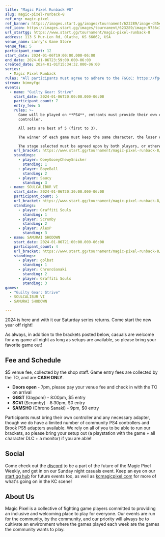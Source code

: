 ```yaml
---
title: "Magic Pixel Runback #8"
slug: magic-pixel-runback-8
ref_org: magic-pixel
ref_banner: https://images.start.gg/images/tournament/623289/image-d45e144f9ab3489b84c560bbc7838577.png?ehk=9Y1i5MiEIuuchtYVGdjSwlEtcTu1fJYtn%2BySuA61h5w%3D&ehkOptimized=gUuB1Kw6yZI1MpQQOHpatC8mdM9k%2BemgKJ87IL%2Boc%2Fg%3D
ref_icon: https://images.start.gg/images/tournament/623289/image-9756c38f4cf53ad11afcc0580d3a1b3e.png?ehk=StgA9vUPzu9gOfVnC%2F%2F359JZ9hyPoADPm0DLMRy9Tbo%3D&ehkOptimized=pFc5vw3K1QJv4sdSQpl1Lpi0vx09u50gjbZ1dgjGseg%3D
url_startgg: https://www.start.gg/tournament/magic-pixel-runback-8
address: 113 S Mur-Len Rd, Olathe, KS 66062, USA
venue_name: Larry's Game Store
venue_fee: 5
participant_count: 12
start_date: 2024-01-06T19:00:00.000-06:00
end_date: 2024-01-06T23:59:00.000-06:00
created_date: 2024-01-01T15:34:32.000-06:00
series:
  - Magic Pixel Runback
rules: "All participants must agree to adhere to the FGCoC: https://fgcoc.com/"
stream: bimmyfgc
events:
  - name: "Guilty Gear: Strive"
    start_date: 2024-01-06T20:00:00.000-06:00
    participant_count: 7
    entry_fee: 5
    rules: >-
      Game will be played on **PS4**, entrants must provide their own compatible
      controller.  

      All sets are best of 5 (first to 3).  

      The winner of each game must keep the same character, the loser of that game may switch characters.  

      The stage selected must be agreed upon by both players, or otherwise selected at random.
    url_bracket: https://www.start.gg/tournament/magic-pixel-runback-8/events/strive/brackets/1545304/2321749
    standings:
      - player: OoeyGooeyChewySnicker
        standing: 1
      - player: BoyeBall
        standing: 2
      - player: Saucy
        standing: 3
  - name: SOULCALIBUR VI
    start_date: 2024-01-06T20:30:00.000-06:00
    participant_count: 5
    url_bracket: https://www.start.gg/tournament/magic-pixel-runback-8/events/scvi-double-elimination/brackets/1545306/2321751
    standings:
      - player: Graffiti Souls
        standing: 1
      - player: Scrumby
        standing: 2
      - player: AlexP
        standing: 3
  - name: SAMURAI SHODOWN
    start_date: 2024-01-06T21:00:00.000-06:00
    participant_count: 4
    url_bracket: https://www.start.gg/tournament/magic-pixel-runback-8/events/samurai-shodown/brackets/1545313/2321758
    standings:
      - player: golbat
        standing: 1
      - player: ChronoSanaki
        standing: 2
      - player: Graffiti Souls
        standing: 3
games:
  - "Guilty Gear: Strive"
  - SOULCALIBUR VI
  - SAMURAI SHODOWN

---
```


2024 is here and with it our Saturday series returns. Come start the new year off right!

As always, in addition to the brackets posted below, casuals are welcome for any game all night as long as setups are available, so please bring your favorite game out! 

## Fee and Schedule
$5 venue fee, collected by the shop staff. Game entry fees are collected by the TO, and are **CASH ONLY**. 

- **Doors open** - 7pm, please pay your venue fee and check in with the TO on arrival
- **GGST** (Gaypom) - 8:00pm, $5 entry
- **SCVI** (Scrumby) - 8:30pm, $0 entry 
- **SAMSHO** (Chrono Sanaki) - 9pm, $0 entry

Participants must bring their own controller and any necessary adapter, though we do have a limited number of community PS4 controllers and Brook PS5 adapters available. We rely on all of you to be able to run our brackets, so please bring your setup out (a playstation with the game + all character DLC + a monitor) if you are able!  

## Social
Come check out the [discord](https://discord.gg/jkmn6CVrrQ) to be a part of the future of the Magic Pixel Weekly, and get in on our Sunday night casuals event. Keep an eye on our [start.gg hub](https://www.start.gg/hub/magic-pixel) for future events too, as well as [kcmagicpixel.com](https://kcmagicpixel.com) for more of what's going on in the KC scene!

## About Us

Magic Pixel is a collective of fighting game players committed to providing an inclusive and welcoming place to play for everyone. Our events are run for the community, by the community, and our priority will always be to cultivate an environment where the games played each week are the games the community wants to play.
  